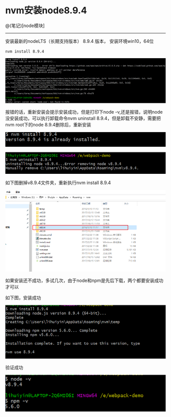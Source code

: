 # nvm安装node8.9.4

@(笔记)[node模块]

-------------------

安装最新的nodeLTS（长期支持版本） 8.9.4 版本，
安装环境win10，64位

```node
nvm install 8.9.4
```
![npm](https://github.com/lhywell/book/blob/master/node/img/500.png)

报错的话，重新安装会提示安装成功，但是打印下node -v,还是报错，说明node没安装成功，可以执行卸载命令nvm uninstall 8.9.4，但是卸载不安静，需要把nvm root下的node 8.9.4删除后，重新安装

![npm](https://github.com/lhywell/book/blob/master/node/img/501.png)

![npm](https://github.com/lhywell/book/blob/master/node/img/505.png)

如下图删掉v8.9.4文件夹，重新执行nvm install 8.9.4

![npm](https://github.com/lhywell/book/blob/master/node/img/502.png)

如果安装还不成功，多试几次，由于node和npm是先后下载，两个都要安装成功才可以

如下图，安装成功

![npm](https://github.com/lhywell/book/blob/master/node/img/503.png)

验证成功

![npm](https://github.com/lhywell/book/blob/master/node/img/504.png)